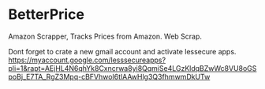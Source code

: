 # BetterPrice
Amazon Scrapper, Tracks Prices from Amazon.
Web Scrap.

Dont forget to crate a new gmail account and activate lessecure apps.
https://myaccount.google.com/lesssecureapps?pli=1&rapt=AEjHL4N6qhYk8Cxncrwa8yi8QqmiSe4LGzKldqBZwWc8VU8oGSpoBj_E7TA_RgZ3Mpq-cBFVhwoI6tlAAwHlg3Q3fhmwmDkUTw

